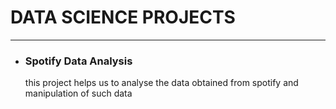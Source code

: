 <h1>DATA SCIENCE PROJECTS</h1>
<hr>
<ul>
  <li>
    <h3>
    Spotify Data Analysis
    </h3>
  </li>
  <p>
    this project helps us to analyse the data obtained from spotify and manipulation of such data
  </p>
</ul>
